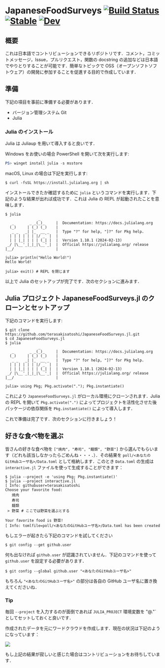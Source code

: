 # JapaneseFoodSurveys [![Build Status](https://github.com/terasakisatoshi/JapaneseFoodSurveys.jl/actions/workflows/CI.yml/badge.svg?branch=main)](https://github.com/terasakisatoshi/JapaneseFoodSurveys.jl/actions/workflows/CI.yml?query=branch%3Amain) [![Stable](https://img.shields.io/badge/docs-stable-blue.svg)](https://terasakisatoshi.github.io/JapaneseFoodSurveys.jl/stable/) [![Dev](https://img.shields.io/badge/docs-dev-blue.svg)](https://terasakisatoshi.github.io/JapaneseFoodSurveys.jl/dev/)

## 概要

これは日本語でコントリビューションできるリポジトリです．コメント，コミットメッセージ，Issue，プルリクエスト，関数の docstring の追加などは日本語でやりとりすることが可能です．簡単なトピックで OSS（オープンソフトソフトウェア）の開発に参加することを促進する目的で作成しています．

## 準備

下記の項目を事前に準備する必要があります．

- バージョン管理システム Git
- Julia

### Julia のインストール

Julia は Juliaup を用いて導入すると良いです．

Windows をお使いの場合 PowerShell を開いて次を実行します:

```powershell
PS> winget install julia -s msstore
```

macOS, Linux の場合は下記を実行します:

```console
$ curl -fsSL https://install.julialang.org | sh
```

インストールできたか確認するために `julia` というコマンドを実行します．下記のような結果が出れば成功です．これは Julia の REPL が起動されたことを意味します．

```console
$ julia
               _
   _       _ _(_)_     |  Documentation: https://docs.julialang.org
  (_)     | (_) (_)    |
   _ _   _| |_  __ _   |  Type "?" for help, "]?" for Pkg help.
  | | | | | | |/ _` |  |
  | | |_| | | | (_| |  |  Version 1.10.1 (2024-02-13)
 _/ |\__'_|_|_|\__'_|  |  Official https://julialang.org/ release
|__/                   |

julia> println("Hello World!")
Hello World!

julia> exit() # REPL を閉じます
```

以上で Julia のセットアップが完了です．次のセクションに進みます．

## Julia プロジェクト JapaneseFoodSurveys.jl のクローンとセットアップ

下記のコマンドを実行します:

```julia-repl
$ git clone https://github.com/terasakisatoshi/JapaneseFoodSurveys.jl.git
$ cd JapaneseFoodSurveys.jl
$ julia
               _
   _       _ _(_)_     |  Documentation: https://docs.julialang.org
  (_)     | (_) (_)    |
   _ _   _| |_  __ _   |  Type "?" for help, "]?" for Pkg help.
  | | | | | | |/ _` |  |
  | | |_| | | | (_| |  |  Version 1.10.1 (2024-02-13)
 _/ |\__'_|_|_|\__'_|  |  Official https://julialang.org/ release
|__/                   |

julia> using Pkg; Pkg.activate("."); Pkg.instantiate()
```

これにより `JapaneseFoodSurveys.jl` がローカル環境にクローンされます．Julia の REPL を開いて `Pkg.activate(".")` によってプロジェクトを活性化させた後パッケージの依存関係を `Pkg.instantiate()` によって導入します．

これで準備は完了です．次のセクションに行きましょう！

## 好きな食べ物を選ぶ

皆さんの好きな食べ物を `["焼肉", "寿司", "麺類", "野菜"]` から選んでもらいます（どれも該当しなかったらごめんね・・・．）．その結果を `poll/<あなたのGitHubユーザ名>/Data.toml` として格納します．このとき `Data.toml` の生成は `interactive.jl` ファイルを使って生成することができます：


```console
$ julia --project -e 'using Pkg; Pkg.instantiate()'
$ julia --project interactive.jl
[ Info: githubuser=terasakisatoshi
Choose your favorite food:
   焼肉
   寿司
   麺類
 > 野菜 # ここでは野菜を選ぶとする

Your favorite food is 野菜!
[ Info: tomlfile=poll/<あなたのGitHubユーザ名>/Data.toml has been created
```

もしエラーが起きたら下記のコマンドを試してください

```console
$ git config --get github.user
```

何も出なければ `github.user` が認識されていません．下記のコマンドを使って `github.user` を設定する必要があります．

```console
$ git config --global github.user "<あなたのGitHubユーザ名>"
```

もちろん `"<あなたのGitHubユーザ名>"` の部分は各自の GitHub ユーザ名に置き換えてくださいね．

### Tip

毎回 `--project` を入力するのが面倒であれば `JULIA_PROJECT` 環境変数を "@."` としてセットしておくと良いです．

作成されたデータを元にワードクラウドを作成します．現在の状況は下記のようになっています：

![](https://terasakisatoshi.github.io/JapaneseFoodSurveys.jl/dev/wc_favorite_food.svg)

もし上記の結果が寂しいと感じた場合はコントリビューションをお待ちしています．

